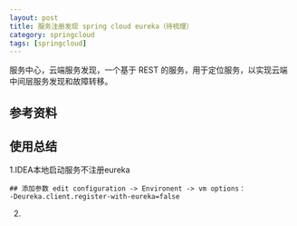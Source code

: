 ```yaml
---
layout: post
title: 服务注册发现 spring cloud eureka（待梳理）
category: springcloud
tags: [springcloud]
---
```


服务中心，云端服务发现，一个基于 REST 的服务，用于定位服务，以实现云端中间层服务发现和故障转移。

## 参考资料


## 使用总结
1.IDEA本地启动服务不注册eureka  
````
## 添加参数 edit configuration -> Environent -> vm options：
-Deureka.client.register-with-eureka=false
````

2.


